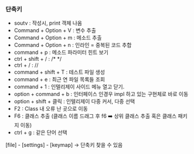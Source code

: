 ### 단축키
- soutv : 작성시, print 객체 나옴
- Command + Option + V : 변수 추출
- Command + Option + m : 메소드 추출
- Command + Option + n : 인라인 = 중복된 코드 추합
- command + p : 메소드 파라미터 힌트 보기 
- ctrl + shift + / : /* */
- ctrl + / : //
- command + shift + T : 테스트 파일 생성
- command + e : 최근 연 파일 목록들 조회
- command + 1 : 인텔리제이 사이드 메뉴 열고 닫기.
- option + command + b : 인터페이스 인경우 impl 하고 있는 구현체로 바로 이동
- option + shift + 클릭 : 인텔리제이 다중 커서, 다중 선택
- F2 : Class 내 오류 난 곳으로 이동
- F6 : 클래스 추출 (클래스 이름 드래그 후 f6 ➡️ 상위 클래스 추출 혹은 클래스 패키지 이동)
- ctrl + g : 같은 단어 선택

[file] - [settings] - [keymap] -> 단축키 찾을 수 있음
